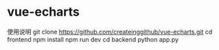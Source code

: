 # vue-echarts
使用说明
git clone https://github.com/createinggithub/vue-echarts.git
cd frontend
npm install 
npm run dev
cd backend
python app.py

